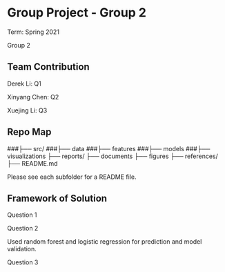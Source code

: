 # Group Project - Group 2

Term: Spring 2021

Group 2
## Team Contribution

Derek Li: Q1


Xinyang Chen: Q2


Xuejing Li: Q3 


## Repo Map

###├── src/
	###├── data
	###├── features
	###├── models
	###├── visualizations
├── reports/
	├── documents
	├── figures
├── references/
├── README.md

Please see each subfolder for a README file.


## Framework of Solution
Question 1 


Question 2


Used random forest and logistic regression for prediction and model validation. 


Question 3 

